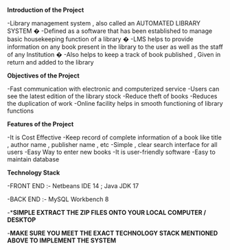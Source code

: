 **Introduction of the Project**

-Library management system , also called an AUTOMATED LIBRARY SYSTEM � -Defined as a software that has been established to manage basic housekeeping function of a library � -LMS helps to provide information on any book present in the library to the user as well as the staff of any Institution � -Also helps to keep a track of book published , Given in return and added to the library

**Objectives of the Project**

-Fast communication with electronic and computerized service -Users can see the latest edition of the library stock -Reduce theft of books -Reduces the duplication of work -Online facility helps in smooth functioning of library functions

**Features of the Project**

-It is Cost Effective -Keep record of complete information of a book like title , author name , publisher name , etc -Simple , clear search interface for all users -Easy Way to enter new books -It is user-friendly software -Easy to maintain database

**Technology Stack**

-FRONT END :-
Netbeans IDE 14 ; Java JDK 17

-BACK END :- MySQL Workbench 8

-***SIMPLE EXTRACT THE ZIP FILES ONTO YOUR LOCAL COMPUTER / DESKTOP**

-**MAKE SURE YOU MEET THE EXACT TECHNOLOGY STACK MENTIONED ABOVE TO IMPLEMENT THE SYSTEM**
